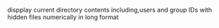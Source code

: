 dispplay current directory contents including,users and group IDs with hidden files numerically in long format
